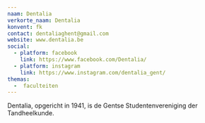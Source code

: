 ```yaml
---
naam: Dentalia
verkorte_naam: Dentalia
konvent: fk
contact: dentaliaghent@gmail.com
website: www.dentalia.be
social:
  - platform: facebook
    link: https://www.facebook.com/Dentalia/
  - platform: instagram
    link: https://www.instagram.com/dentalia_gent/
themas:
  -  faculteiten
---
```


Dentalia, opgericht in 1941, is de Gentse Studentenvereniging der Tandheelkunde.

